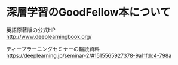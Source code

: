 # 深層学習のGoodFellow本について
英語原著版の公式HP  
http://www.deeplearningbook.org/  

ディープラーニングセミナーの輪読資料  
https://deeplearning.jp/seminar-2/#1515565927378-9a11fdc4-798a  




